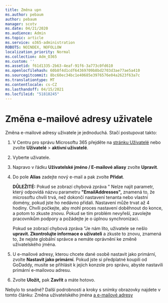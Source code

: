 ```yaml
---
title: Změna upn
ms.author: pebaum
author: pebaum
manager: scotv
ms.date: 04/21/2020
ms.audience: Admin
ms.topic: article
ms.service: o365-administration
ROBOTS: NOINDEX, NOFOLLOW
localization_priority: Normal
ms.collection: Adm_O365
ms.custom: ''
ms.assetid: f61d1335-2b63-4eaf-91f6-3a773c0fd610
ms.openlocfilehash: 60b8f4d1cdf64369709b8bd2703d3ae77ae5a410
ms.sourcegitcommit: 8bc60ec34bc1e40685e3976576e04a2623f63a7c
ms.translationtype: MT
ms.contentlocale: cs-CZ
ms.lasthandoff: 04/15/2021
ms.locfileid: "51818245"
---
```

# <a name="change-a-users-email-address"></a>Změna e-mailové adresy uživatele

Změna e-mailové adresy uživatele je jednoduchá. Stačí postupovat takto:
  
1. V Centru pro správu Microsoftu 365 přejděte na [stránku Uživatelé](https://go.microsoft.com/fwlink/p/?linkid=834822) nebo zvolte **Uživatelé** \> **aktivní uživatelé**.
    
2. Vyberte uživatele.
    
3. Napravo v řádku **Uživatelské jméno / E-mailové aliasy** zvolte **Upravit**.
    
4. Do pole **Alias** zadejte nový e-mail a pak zvolte **Přidat**.
    
    **DŮLEŽITÉ:** Pokud se zobrazí chybová zpráva " Nelze najít parametr, který odpovídá názvu parametru **"EmailAddresses",** znamená to, že microsoftu chvíli trvá, než dokončí nastavení tenanta nebo vlastní domény, pokud jste ho nedávno přidali. Nastavení může trvat až 4 hodiny. Chvíli počkejte, aby mohl proces nastavení doběhnout do konce, a potom to zkuste znovu. Pokud se tím problém nevyřeší, zavolejte pracovníkům podpory a požádejte je o úplnou synchronizaci.
    
    Pokud se zobrazí chybová zpráva "Je nám líto, uživatele se nešlo **upravit. Zkontrolujte informace o uživateli** a zkuste to znovu, znamená to, že nejste globální správce a nemáte oprávnění ke změně uživatelského jména.
    
5. U e-mailové adresy, kterou chcete dané osobě nastavit jako primární, zvolte **Nastavit jako primární**. Pokud jste si předplatné koupili od GoDaddy, musíte se přihlásit k jejich konzole pro správu, abyste nastavili primární e-mailovou adresu. 
    
6. Zvolte **Uložit,** pak **Zavřít** a máte hotovo.
    
Nebylo to snadné? Další podrobnosti a kroky s snímky obrazovky najdete v tomto článku: Změna uživatelského jména [a e-mailové adresy](https://docs.microsoft.com/microsoft-365/admin/add-users/change-a-user-name-and-email-address)
  

